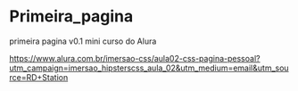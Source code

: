 # Primeira_pagina
primeira pagina v0.1
mini curso do Alura

https://www.alura.com.br/imersao-css/aula02-css-pagina-pessoal?utm_campaign=imersao_hipsterscss_aula_02&utm_medium=email&utm_source=RD+Station
